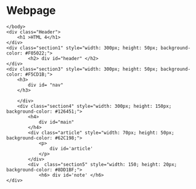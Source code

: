# Webpage
<!DOCTYPE html>
<html lang="en">
<head>
    <meta charset="UTF-8">
    <meta http-equiv="X-UA-Compatible" content="IE=edge">
    <meta name="viewport" content="width=device-width, initial-scale=1.0">
    <title>Div</title>
    <link rel="stylesheet" href="style.css">
</head>
<body>
           
    </body>
    <div class="Header">
        <h1 >HTML 4</h1>
    </div>
    <div class="section1" style="width: 300px; height: 50px; background-color: #F05022;">
            <h2> div id="header" </h2>
    </div>
    <div class="section3" style="width: 300px; height: 50px; background-color: #F5CD1B;">
        <h3>
            div id= "nav"
        </h3>
        
        </div>
        <div class="section4" style="width: 300px; height: 150px; background-color: #126451;">
            <h4>
                div id="main"
            </h4>
            <div class="article" style="width: 70px; height: 50px; background-color: #62C198;">
                <p>
                    div id='article'
                </p>
            </div>
            <div  class="section5" style="width: 150; height: 20px; background-color: #8DD1BF;"> 
                <h6> div id='note' </h6>
    </div>
    
</body>
</html>

